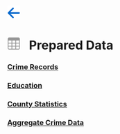 [<img src="https://github.com/ryayoung/icons/blob/main/svg/arrow.left.blue.svg" height="30"/>](https://github.com/bia-capstone/crime)

# <img src="https://github.com/ryayoung/icons/blob/main/svg/table.svg" height="30"/> &nbsp; Prepared Data




### [Crime Records](crime_records)

### [Education](education)

### [County Statistics](county_stats)

### [Aggregate Crime Data](crime_aggregate)


